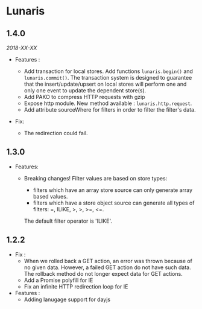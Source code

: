 # Lunaris

## 1.4.0
*2018-XX-XX*

- Features :
  + Add transaction for local stores. Add functions `lunaris.begin()` and `lunaris.commit()`. The transaction system is designed to guarantee that the insert/update/upsert on local stores will perform one and only one event to update the dependent store(s).
  + Add PAKO to compress HTTP requests with gzip
  + Expose http module. New method available : `lunaris.http.request`.
  + Add attribute sourceWhere for filters in order to filter the filter's data.

- Fix:
  + The redirection could fail.

## 1.3.0
- Features:
  - Breaking changes! Filter values are based on store types:
    + filters which have an array store source can only generate array based values.
    + filters which have a store object source can generate all types of filters: =, ILIKE, >, >, >=, <=.

    The default filter operator is 'ILIKE'.

## 1.2.2

- Fix :
  + When we rolled back a GET action, an error was thrown because of no given data. However, a failed GET action do not have such data. The rollback method do not longer expect data for GET actions.
  + Add a Promise polyfill for IE
  + Fix an infinite HTTP redirection loop for IE
- Features :
  + Adding lanugage support for dayjs
